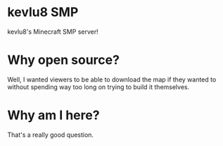 # kevlu8 SMP
kevlu8's Minecraft SMP server!

# Why open source?

Well, I wanted viewers to be able to download the map if they wanted to without spending way too long on trying to build it themselves.

# Why am I here?

That's a really good question.
